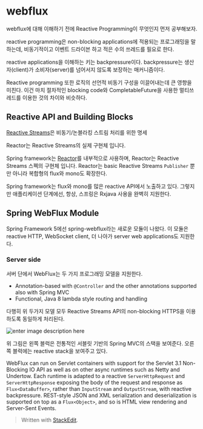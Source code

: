 # webflux 

webflux에 대해 이해하기 전에 Reactive Programming이 무엇인지 먼저 공부해보자. 

reactive programming은 non-blocking applications에 적용되는 프로그래밍을 말하는데, 비동기적이고 이벤트 드라이븐 하고 적은 수의 쓰레드를 필요로 한다. 

reactive applications을 이해하는 키는 backpressure이다. backpressure는 생산자(client)가 소비자(server)를 넘어서지 않도록 보장하는 매커니즘이다. 

Reactive programming 또한 로직의 선언적 비동기 구성을 이끌어내는데 큰 영향을 미친다. 이건 마치 절차적인 blocking code와 CompletableFuture을 사용한 멀티쓰레드를 이용한 것의 차이와 비슷하다. 

## Reactive API and Building Blocks

[Reactive Streams](https://github.com/reactive-streams/reactive-streams-jvm#reactive-streams)은 비동기/논블라킹 스트림 처리를 위한 명세

Reactor는 Reactive Streams의 실제 구현체 입니다.

Spring framework는 [Reactor](https://projectreactor.io/)를 내부적으로 사용하며, Reactor는 Reactive Streams 스펙의 구현체 입니다. Reactor는 basic Reactive Streams `Publisher`  뿐만 아니라 복합형의 flux와 mono도 확장한다. 

Spring framework는 flux와 mono를 많은 reactive API에서 노출하고 있다. 그렇지만 애플리케이션 단계에선, 항상, 스프링은 Rxjava 사용을 완벽히 지원한다. 

## Spring WebFlux Module

Spring Framework 5에선 spring-webflux라는 새로운 모듈이 나왔다. 이 모듈은 reactive HTTP, WebSocket client, 더 나아가 server web applications도 지원한다.

### Server side

서버 단에서 WebFlux는 두 가지 프로그래밍 모델을 지원한다.

-   Annotation-based with  `@Controller`  and the other annotations supported also with Spring MVC
-   Functional, Java 8 lambda style routing and handling

다행히 위 두가지 모델 모두 Reactive Streams API의 non-blocking HTTPS을 이용하도록 동일하게 처리된다. 

![enter image description here](https://docs.spring.io/spring-framework/docs/5.0.0.BUILD-SNAPSHOT/spring-framework-reference/html/images/webflux-overview.png)

위 그림은 왼쪽 블럭은 전통적인 서블릿 기반의 Spring MVC의 스택을 보여준다. 오른쪽 블럭에는 reactive stack을 보여주고 있다. 

WebFlux can run on Servlet containers with support for the Servlet 3.1 Non-Blocking IO API as well as on other async runtimes such as Netty and Undertow. Each runtime is adapted to a reactive `ServerHttpRequest` and `ServerHttpResponse` exposing the body of the request and response as `Flux<DataBuffer>`, rather than `InputStream` and `OutputStream`, with reactive backpressure. REST-style JSON and XML serialization and deserialization is supported on top as a `Flux<Object>`, and so is HTML view rendering and Server-Sent Events.


> Written with [StackEdit](https://stackedit.io/).
<!--stackedit_data:
eyJoaXN0b3J5IjpbLTEzNzQyNjA5MTYsMjU4ODU3NjMyXX0=
-->
